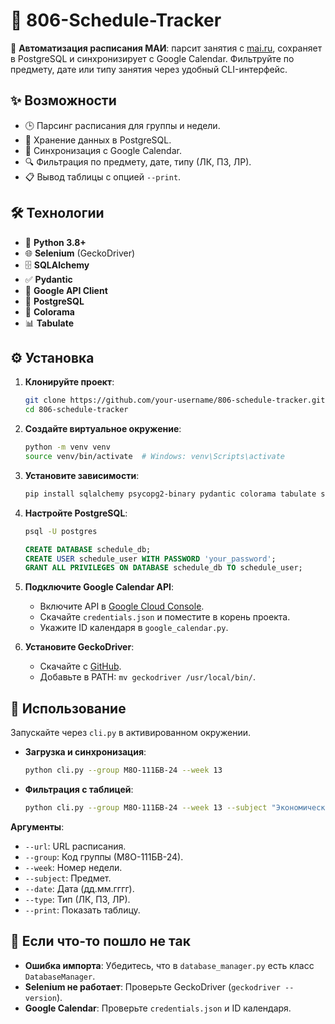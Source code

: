 # 📅 806-Schedule-Tracker

🚀 **Автоматизация расписания МАИ**: парсит занятия с [mai.ru](https://mai.ru/education/studies/schedule/), сохраняет в PostgreSQL и синхронизирует с Google Calendar. Фильтруйте по предмету, дате или типу занятия через удобный CLI-интерфейс.

## ✨ Возможности
- 🕒 Парсинг расписания для группы и недели.
- 💾 Хранение данных в PostgreSQL.
- 📆 Синхронизация с Google Calendar.
- 🔍 Фильтрация по предмету, дате, типу (ЛК, ПЗ, ЛР).
- 📋 Вывод таблицы с опцией `--print`.

## 🛠 Технологии
- 🐍 **Python 3.8+**
- 🌐 **Selenium** (GeckoDriver)
- 🗄 **SQLAlchemy**
- ✅ **Pydantic**
- 📅 **Google API Client**
- 🐘 **PostgreSQL**
- 🎨 **Colorama**
- 📊 **Tabulate**

## ⚙️ Установка

1. **Клонируйте проект**:
   ```bash
   git clone https://github.com/your-username/806-schedule-tracker.git
   cd 806-schedule-tracker
   ```

2. **Создайте виртуальное окружение**:
   ```bash
   python -m venv venv
   source venv/bin/activate  # Windows: venv\Scripts\activate
   ```

3. **Установите зависимости**:
   ```bash
   pip install sqlalchemy psycopg2-binary pydantic colorama tabulate selenium google-api-python-client google-auth-oauthlib google-auth-httplib2
   ```

4. **Настройте PostgreSQL**:
   ```bash
   psql -U postgres
   ```
   ```sql
   CREATE DATABASE schedule_db;
   CREATE USER schedule_user WITH PASSWORD 'your_password';
   GRANT ALL PRIVILEGES ON DATABASE schedule_db TO schedule_user;
   ```

5. **Подключите Google Calendar API**:
   - Включите API в [Google Cloud Console](https://console.cloud.google.com/).
   - Скачайте `credentials.json` и поместите в корень проекта.
   - Укажите ID календаря в `google_calendar.py`.

6. **Установите GeckoDriver**:
   - Скачайте с [GitHub](https://github.com/mozilla/geckodriver/releases).
   - Добавьте в PATH: `mv geckodriver /usr/local/bin/`.

## 🚀 Использование

Запускайте через `cli.py` в активированном окружении.

- **Загрузка и синхронизация**:
  ```bash
  python cli.py --group М8О-111БВ-24 --week 13
  ```

- **Фильтрация с таблицей**:
  ```bash
  python cli.py --group М8О-111БВ-24 --week 13 --subject "Экономическая теория" --print
  ```

**Аргументы**:
- `--url`: URL расписания.
- `--group`: Код группы (М8О-111БВ-24).
- `--week`: Номер недели.
- `--subject`: Предмет.
- `--date`: Дата (дд.мм.гггг).
- `--type`: Тип (ЛК, ПЗ, ЛР).
- `--print`: Показать таблицу.

## 🔧 Если что-то пошло не так
- **Ошибка импорта**: Убедитесь, что в `database_manager.py` есть класс `DatabaseManager`.
- **Selenium не работает**: Проверьте GeckoDriver (`geckodriver --version`).
- **Google Calendar**: Проверьте `credentials.json` и ID календаря.